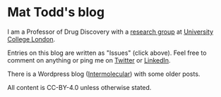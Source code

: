 # Mat Todd's blog

I am a Professor of Drug Discovery with a [research group](https://todd-lers.github.io/about/) at [University College London](https://www.ucl.ac.uk/pharmacy/people/professor-matthew-todd). 

Entries on this blog are written as "Issues" (click above). Feel free to comment on anything or ping me on [Twitter](https://twitter.com/mattoddchem) or [LinkedIn](https://www.linkedin.com/in/matthew-todd-81633313/).

There is a Wordpress blog ([Intermolecular](https://intermolecular.wordpress.com/)) with some older posts.

All content is CC-BY-4.0 unless otherwise stated.
